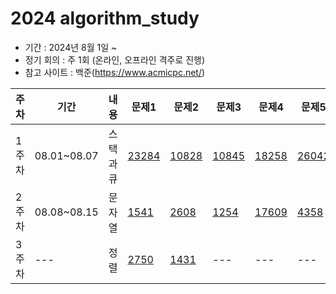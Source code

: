 # 2024 algorithm_study

- 기간 : 2024년 8월 1일 ~   
- 정기 회의 : 주 1회 (온라인, 오프라인 격주로 진행)   
- 참고 사이트 : 백준(https://www.acmicpc.net/)

  
|주차|기간|내용|문제1|문제2|문제3|문제4|문제5|
|------|---|---|---|---|---|---|---|
|1주차|08.01~08.07|스택과 큐|[23284](https://www.acmicpc.net/problem/23284)|[10828](https://www.acmicpc.net/problem/10828)|[10845](https://www.acmicpc.net/problem/10845)|[18258](https://www.acmicpc.net/problem/18258)|[26042](https://www.acmicpc.net/problem/26042)|
|2주차|08.08~08.15|문자열|[1541](https://www.acmicpc.net/problem/1541)|[2608](https://www.acmicpc.net/problem/2608)|[1254](https://www.acmicpc.net/problem/1254)|[17609](https://www.acmicpc.net/problem/17609)|[4358](https://www.acmicpc.net/problem/4358)|
|3주차|---|정렬|[2750](https://www.acmicpc.net/problem/2750)|[1431](https://www.acmicpc.net/problem/1431)|---|---|---|

